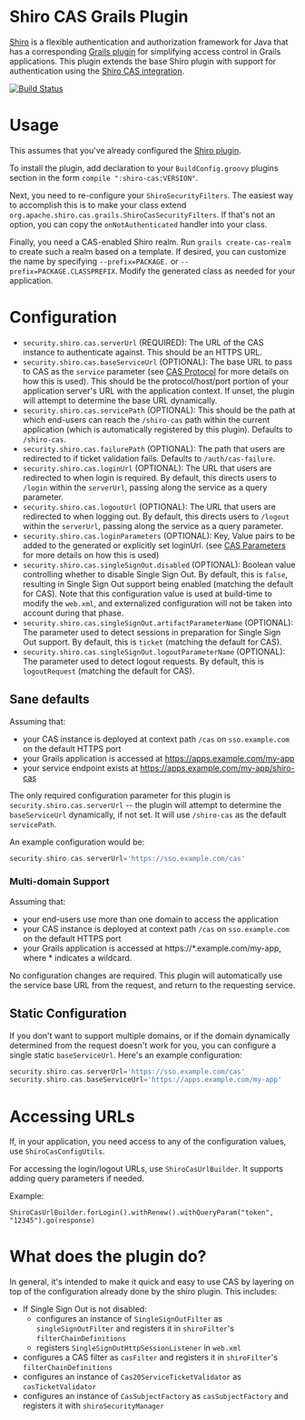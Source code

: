 # Shiro CAS Grails Plugin

[Shiro](http://shiro.apache.org/) is a flexible authentication and authorization framework for Java that has a corresponding [Grails plugin](http://grails.org/plugin/shiro) for simplifying access control in Grails applications. This plugin extends the base Shiro plugin with support for authentication using the [Shiro CAS integration](https://shiro.apache.org/cas.html).

[![Build Status](https://travis-ci.org/commercehub-oss/grails-shiro-cas.png?branch=master)](https://travis-ci.org/commercehub-oss/grails-shiro-cas)

# Usage

This assumes that you've already configured the [Shiro plugin](http://grails.org/plugin/shiro).

To install the plugin, add declaration to your `BuildConfig.groovy` plugins section in the form `compile ":shiro-cas:VERSION"`.

Next, you need to re-configure your `ShiroSecurityFilters`.  The easiest way to accomplish this is to make your class extend `org.apache.shiro.cas.grails.ShiroCasSecurityFilters`.  If that's not an option, you can copy the `onNotAuthenticated` handler into your class.

Finally, you need a CAS-enabled Shiro realm.  Run `grails create-cas-realm` to create such a realm based on a template.  If desired, you can customize the name by specifying `--prefix=PACKAGE.` or `--prefix=PACKAGE.CLASSPREFIX`.  Modify the generated class as needed for your application.

# Configuration

* `security.shiro.cas.serverUrl` (REQUIRED): The URL of the CAS instance to authenticate against.  This should be an HTTPS URL.
* `security.shiro.cas.baseServiceUrl` (OPTIONAL): The base URL to pass to CAS as the `service` parameter (see [CAS Protocol](http://www.jasig.org/cas/protocol) for more details on how this is used).  This should be the protocol/host/port portion of your application server's URL with the application context. If unset, the plugin will attempt to determine the base URL dynamically.
* `security.shiro.cas.servicePath` (OPTIONAL): This should be the path at which end-users can reach the `/shiro-cas` path within the current application (which is automatically registered by this plugin). Defaults to `/shiro-cas`.
* `security.shiro.cas.failurePath` (OPTIONAL): The path that users are redirected to if ticket validation fails. Defaults to `/auth/cas-failure`.
* `security.shiro.cas.loginUrl` (OPTIONAL): The URL that users are redirected to when login is required.  By default, this directs users to `/login` within the `serverUrl`, passing along the service as a query parameter.
* `security.shiro.cas.logoutUrl` (OPTIONAL): The URL that users are redirected to when logging out.  By default, this directs users to `/logout` within the `serverUrl`, passing along the service as a query parameter.
* `security.shiro.cas.loginParameters` (OPTIONAL): Key, Value pairs to be added to the generated or explicitly set loginUrl. (see [CAS Parameters](http://jasig.github.io/cas/development/protocol/CAS-Protocol-Specification.html#parameters) for more details on how this is used)
* `security.shiro.cas.singleSignOut.disabled` (OPTIONAL): Boolean value controlling whether to disable Single Sign Out.  By default, this is `false`, resulting in Single Sign Out support being enabled (matching the default for CAS).  Note that this configuration value is used at build-time to modify the `web.xml`, and externalized configuration will not be taken into account during that phase.
* `security.shiro.cas.singleSignOut.artifactParameterName` (OPTIONAL): The parameter used to detect sessions in preparation for Single Sign Out support.  By default, this is `ticket` (matching the default for CAS).
* `security.shiro.cas.singleSignOut.logoutParameterName` (OPTIONAL): The parameter used to detect logout requests.  By default, this is `logoutRequest` (matching the default for CAS).

## Sane defaults

Assuming that:
* your CAS instance is deployed at context path `/cas` on `sso.example.com` on the default HTTPS port
* your Grails application is accessed at https://apps.example.com/my-app
* your service endpoint exists at https://apps.example.com/my-app/shiro-cas

The only required configuration parameter for this plugin is `security.shiro.cas.serverUrl` -- the plugin will attempt to determine the  `baseServiceUrl` dynamically, if not set. It will use `/shiro-cas` as the default `servicePath`.

An example configuration would be:

```groovy
security.shiro.cas.serverUrl='https://sso.example.com/cas'
```

### Multi-domain Support

Assuming that:
* your end-users use more than one domain to access the application
* your CAS instance is deployed at context path `/cas` on `sso.example.com` on the default HTTPS port
* your Grails application is accessed at https://\*.example.com/my-app, where \* indicates a wildcard.

No configuration changes are required. This plugin will automatically use the service base URL from the request, and return to the requesting service.

## Static Configuration

If you don't want to support multiple domains, or if the domain dynamically determined from the request doesn't work for you, you can configure a single static `baseServiceUrl`.  Here's an example configuration:

```groovy
security.shiro.cas.serverUrl='https://sso.example.com/cas'
security.shiro.cas.baseServiceUrl='https://apps.example.com/my-app'
```

# Accessing URLs

If, in your application, you need access to any of the configuration values, use `ShiroCasConfigUtils`.

For accessing the login/logout URLs, use `ShiroCasUrlBuilder`.  It supports adding query parameters if needed.

Example:

    ShiroCasUrlBuilder.forLogin().withRenew().withQueryParam("token", "12345").go(response)

# What does the plugin do?

In general, it's intended to make it quick and easy to use CAS by layering on top of the configuration already done
by the shiro plugin.  This includes:

* If Single Sign Out is not disabled:
  * configures an instance of `SingleSignOutFilter` as `singleSignOutFilter` and registers it in `shiroFilter`'s `filterChainDefinitions`
  * registers `SingleSignOutHttpSessionListener` in `web.xml`
* configures a CAS filter as `casFilter` and registers it in `shiroFilter`'s `filterChainDefinitions`
* configures an instance of `Cas20ServiceTicketValidator` as `casTicketValidator`
* configures an instance of `CasSubjectFactory` as `casSubjectFactory` and registers it with `shiroSecurityManager`
